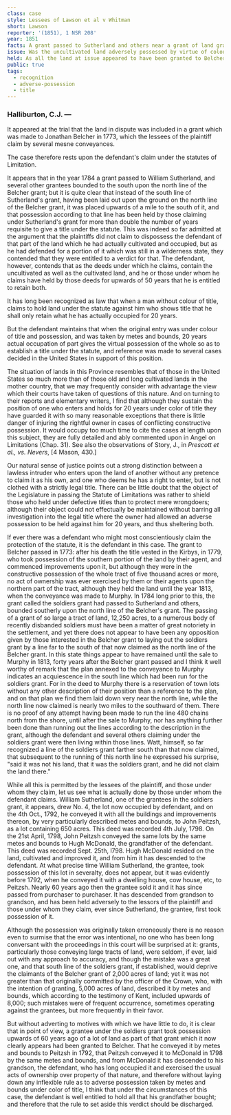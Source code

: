 ```yaml
---
class: case
style: Lessees of Lawson et al v Whitman
short: Lawson
reporter: '(1851), 1 NSR 208'
year: 1851
facts: A grant passed to Sutherland and others near a grant of land granted to Belcher. The grant was placed in error on Belcher's land, where it was used by the plaintiffs for decades. This land was cultivated in some areas and uncultivated in others.
issue: Was the uncultivated land adversely possessed by virtue of colour of title and possession?
held: As all the land at issue appeared to have been granted to Belcher, and there were signifigant acts of possession for decades, adverse possession for the whole grant is made out.
public: true
tags:
  - recognition
  - adverse-possession
  - title
---
```





### Halliburton, C.J. —

It appeared at the trial that the land in dispute was included in a grant which was made to Jonathan Belcher in 1773, which the lessees of the plaintiff claim by several mesne conveyances.

The case therefore rests upon the defendant's claim under the statutes of Limitation.

It appears that in the year 1784 a grant passed to William Sutherland, and several other grantees bounded to the south upon the north line of the Belcher grant; but it is quite clear that instead of the south line of Sutherland's grant, having been laid out upon the ground on the north line of the Belcher grant, it was placed upwards of a mile to the south of it, and that possession according to that line has been held by those claiming under Sutherland's grant for more than double the number of years requisite to give a title under the statute. This was indeed so far admitted at the argument that the plaintiffs did not claim to dispossess the defendant of that part of the land which he had actually cultivated and occupied, but as he had defended for a portion of it which was still in a wilderness state, they contended that they were entitled to a verdict for that. The defendant, however, contends that as the deeds under which he claims, contain the uncultivated as well as the cultivated land, and he or those under whom he claims have held by those deeds for upwards of 50 years that he is entitled to retain both.

It has long been recognized as law that when a man without colour of title, claims to hold land under the statute against him who shows title that he shall only retain what he has actually occupied for 20 years.

But the defendant maintains that when the original entry was under colour of title and possession, and was taken by metes and bounds, 20 years actual occupation of part gives the virtual possession of the whole so as to establish a title under the statute, and reference was made to several cases decided in the United States in support of this position.

The situation of lands in this Province resembles that of those in the United States so much more than of those old and long cultivated lands in the mother country, that we may frequently consider with advantage the view which their courts have taken of questions of this nature. And on turning to their reports and elementary writers, I find that although they sustain the position of one who enters and holds for 20 years under color of title they have guarded it with so many reasonable exceptions that there is little danger of injuring the rightful owner in cases of conflicting constructive possession. It would occupy too much time to cite the cases at length upon this subject, they are fully detailed and ably commented upon in Angel on Limitations (Chap. 31). See also the observations of Story, J., in *Prescott et al., vs. Nevers*, [4 Mason, 430.]

Our natural sense of justice points out a strong distinction between a lawless intruder who enters upon the land of another without any pretence to claim it as his own, and one who deems he has a right to enter, but is not clothed with a strictly legal title. There can be little doubt that the object of the Legislature in passing the Statute of Limitations was rather to shield those who held under defective titles than to protect mere wrongdoers; although their object could not effectually be maintained without barring all investigation into the legal title where the owner had allowed an adverse possession to be held against him for 20 years, and thus sheltering both.

If ever there was a defendant who might most conscientiously claim the protection of the statute, it is the defendant in this case. The grant to Belcher passed in 1773: after his death the title vested in the Kirbys, in 1779, who took possession of the southern portion of the land by their agent, and commenced improvements upon it, but although they were in the constructive possession of the whole tract of five thousand acres or more, no act of ownership was ever exercised by them or their agents upon the northern part of the tract, although they held the land until the year 1813, when the conveyance was made to Murphy. In 1784 long prior to this, the grant called the soldiers grant had passed to Sutherland and others, bounded southerly upon the north line of the Belcher's grant. The passing of a grant of so large a tract of land, 12,250 acres, to a numerous body of recently disbanded soldiers must have been a matter of great notoriety in the settlement, and yet there does not appear to have been any opposition given by those interested in the Belcher grant to laying out the soldiers grant by a line far to the south of that now claimed as the north line of the Belcher grant. In this state things appear to have remained until the sale to Murphy in 1813, forty years after the Belcher grant passed and I think it well worthy of remark that the plan annexed to the conveyance to Murphy indicates an acquiescence in the south line which had been run for the soldiers grant. For in the deed to Murphy there is a reservation of town lots without any other description of their position than a reference to the plan, and on that plan we find them laid down very near the north line, while the north line now claimed is nearly two miles to the southward of them. There is no proof of any attempt having been made to run the line 480 chains north from the shore, until after the sale to Murphy, nor has anything further been done than running out the lines according to the description in the grant, although the defendant and several others claiming under the soldiers grant were then living within those lines. Watt, himself, so far recognized a line of the soldiers grant farther south than that now claimed, that subsequent to the running of this north line he expressed his surprise, "said it was not his land, that it was the soldiers grant, and he did not claim the land there."

While all this is permitted by the lessees of the plaintiff, and those under whom they claim, let us see what is actually done by those under whom the defendant claims. William Sutherland, one of the grantees in the soldiers grant, it appears, drew No. 4, the lot now occupied by defendant, and on the 4th Oct., 1792, he conveyed it with all the buildings and improvements thereon, by very particularly described metes and bounds, to John Peitzsh, as a lot containing 650 acres. This deed was recorded 4th July, 1798. On the 21st April, 1798, John Peitzsh conveyed the same lots by the same metes and bounds to Hugh McDonald, the grandfather of the defendant. This deed was recorded Sept. 25th, l798. Hugh McDonald resided on the land, cultivated and improved it, and from him it has descended to the defendant. At what precise time William Sutherland, the grantee, took possession of this lot in severalty, does not appear, but it was evidently before 1792, when he conveyed it with a dwelling house, cow house, etc, to Peitzsh. Nearly 60 years ago then the grantee sold it and it has since passed from purchaser to purchaser. It has descended from grandson to grandson, and has been held adversely to the lessors of the plaintiff and those under whom they claim, ever since Sutherland, the grantee, first took possession of it.

Although the possession was originally taken erroneously there is no reason even to surmise that the error was intentional, no one who has been long conversant with the proceedings in this court will be surprised at it: grants, particularly those conveying large tracts of land, were seldom, if ever, laid out with any approach to accuracy, and though the mistake was a great one, and that south line of the soldiers grant, if established, would deprive the claimants of the Belcher grant of 2,000 acres of land; yet it was not greater than that originally committed by the officer of the Crown, who, with the intention of granting, 5,000 acres of land, described it by metes and bounds, which according to the testimony of Kent, included upwards of 8,000; such mistakes were of frequent occurrence, sometimes operating against the grantees, but more frequently in their favor.

But without adverting to motives with which we have little to do, it is clear that in point of view, a grantee under the soldiers grant took possession upwards of 60 years ago of a lot of land as part of that grant which it now clearly appears had been granted to Belcher. That he conveyed it by metes and bounds to Peitzsh in 1792, that Peitzsh conveyed it to McDonald in 1798 by the same metes and bounds, and from McDonald it has descended to his grandson, the defendant, who has long occupied it and exercised the usual acts of ownership over property of that nature, and therefore without laying down any inflexible rule as to adverse possession taken by metes and bounds under color of title, I think that under the circumstances of this case, the defendant is well entitled to hold all that his grandfather bought; and therefore that the rule to set aside this verdict should be discharged. 

